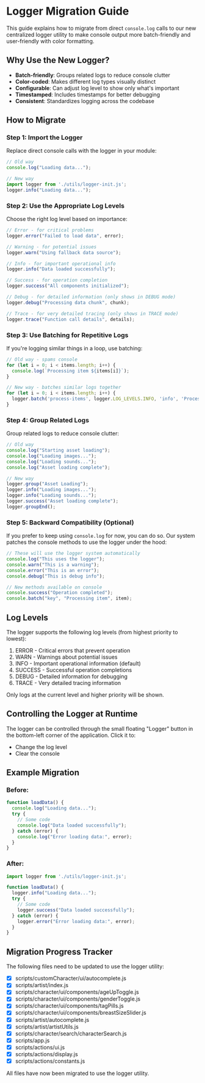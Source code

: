 # Logger Migration Guide

This guide explains how to migrate from direct `console.log` calls to our new centralized logger utility to make console output more batch-friendly and user-friendly with color formatting.

## Why Use the New Logger?

- **Batch-friendly**: Groups related logs to reduce console clutter
- **Color-coded**: Makes different log types visually distinct
- **Configurable**: Can adjust log level to show only what's important
- **Timestamped**: Includes timestamps for better debugging
- **Consistent**: Standardizes logging across the codebase

## How to Migrate

### Step 1: Import the Logger

Replace direct console calls with the logger in your module:

```javascript
// Old way
console.log("Loading data...");

// New way
import logger from './utils/logger-init.js';
logger.info("Loading data...");
```

### Step 2: Use the Appropriate Log Levels

Choose the right log level based on importance:

```javascript
// Error - for critical problems
logger.error("Failed to load data", error);

// Warning - for potential issues
logger.warn("Using fallback data source");

// Info - for important operational info
logger.info("Data loaded successfully");

// Success - for operation completion
logger.success("All components initialized");

// Debug - for detailed information (only shows in DEBUG mode)
logger.debug("Processing data chunk", chunk);

// Trace - for very detailed tracing (only shows in TRACE mode)
logger.trace("Function call details", details);
```

### Step 3: Use Batching for Repetitive Logs

If you're logging similar things in a loop, use batching:

```javascript
// Old way - spams console
for (let i = 0; i < items.length; i++) {
  console.log(`Processing item ${items[i]}`);
}

// New way - batches similar logs together
for (let i = 0; i < items.length; i++) {
  logger.batch('process-items', logger.LOG_LEVELS.INFO, 'info', 'Processing item', items[i]);
}
```

### Step 4: Group Related Logs

Group related logs to reduce console clutter:

```javascript
// Old way
console.log("Starting asset loading");
console.log("Loading images...");
console.log("Loading sounds...");
console.log("Asset loading complete");

// New way
logger.group("Asset Loading");
logger.info("Loading images...");
logger.info("Loading sounds...");
logger.success("Asset loading complete");
logger.groupEnd();
```

### Step 5: Backward Compatibility (Optional)

If you prefer to keep using `console.log` for now, you can do so. Our system patches the console methods to use the logger under the hood:

```javascript
// These will use the logger system automatically
console.log("This uses the logger");
console.warn("This is a warning");
console.error("This is an error");
console.debug("This is debug info");

// New methods available on console
console.success("Operation completed");
console.batch("key", "Processing item", item);
```

## Log Levels

The logger supports the following log levels (from highest priority to lowest):

1. ERROR - Critical errors that prevent operation
2. WARN - Warnings about potential issues
3. INFO - Important operational information (default)
4. SUCCESS - Successful operation completions
5. DEBUG - Detailed information for debugging
6. TRACE - Very detailed tracing information

Only logs at the current level and higher priority will be shown.

## Controlling the Logger at Runtime

The logger can be controlled through the small floating "Logger" button in the bottom-left corner of the application. Click it to:

- Change the log level
- Clear the console

## Example Migration

### Before:

```javascript
function loadData() {
  console.log("Loading data...");
  try {
    // Some code
    console.log("Data loaded successfully");
  } catch (error) {
    console.log("Error loading data:", error);
  }
}
```

### After:

```javascript
import logger from './utils/logger-init.js';

function loadData() {
  logger.info("Loading data...");
  try {
    // Some code
    logger.success("Data loaded successfully");
  } catch (error) {
    logger.error("Error loading data:", error);
  }
}
```

## Migration Progress Tracker

The following files need to be updated to use the logger utility:

- [x] scripts/customCharacter/ui/autocomplete.js
- [x] scripts/artist/index.js
- [x] scripts/character/ui/components/ageUpToggle.js
- [x] scripts/character/ui/components/genderToggle.js
- [x] scripts/character/ui/components/tagPills.js
- [x] scripts/character/ui/components/breastSizeSlider.js
- [x] scripts/artist/autocomplete.js
- [x] scripts/artist/artistUtils.js
- [x] scripts/character/search/characterSearch.js
- [x] scripts/app.js
- [x] scripts/actions/ui.js
- [x] scripts/actions/display.js
- [x] scripts/actions/constants.js

All files have now been migrated to use the logger utility.
